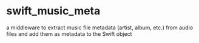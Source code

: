 # swift_music_meta

a middleware to extract music file metadata (artist, album, etc.) from audio files and add them as metadata to the Swift object

